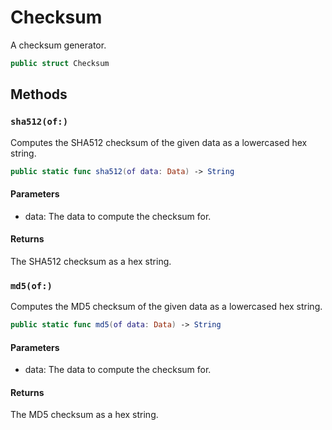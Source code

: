 # Checksum

A checksum generator.

``` swift
public struct Checksum 
```

## Methods

### `sha512(of:)`

Computes the SHA512 checksum of the given data as a lowercased hex string.

``` swift
public static func sha512(of data: Data) -> String 
```

#### Parameters

  - data: The data to compute the checksum for.

#### Returns

The SHA512 checksum as a hex string.

### `md5(of:)`

Computes the MD5 checksum of the given data as a lowercased hex string.

``` swift
public static func md5(of data: Data) -> String 
```

> 

#### Parameters

  - data: The data to compute the checksum for.

#### Returns

The MD5 checksum as a hex string.
